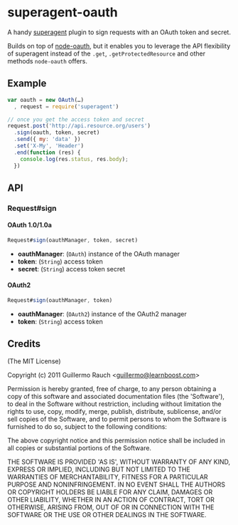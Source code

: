 
# superagent-oauth

A handy [superagent](/visionmedia/superagent) plugin to sign requests
with an OAuth token and secret.

Builds on top of [node-oauth](/ciaranj/node-oauth), but it enables you
to leverage the API flexibility of superagent instead of the 
`.get`, `.getProtectedResource` and other methods `node-oauth` offers.

## Example

```js
var oauth = new OAuth(…)
  , request = require('superagent')

// once you get the access token and secret
request.post('http://api.resource.org/users')
  .sign(oauth, token, secret)
  .send({ my: 'data' })
  .set('X-My', 'Header')
  .end(function (res) {
    console.log(res.status, res.body);
  })
```

## API

### Request#sign

#### OAuth 1.0/1.0a

```js
Request#sign(oauthManager, token, secret)
```

- **oauthManager**: (`OAuth`) instance of the OAuth manager
- **token**: (`String`) access token
- **secret**: (`String`) access token secret

#### OAuth2

```js
Request#sign(oauthManager, token)
```

- **oauthManager**: (`OAuth2`) instance of the OAuth2 manager
- **token**: (`String`) access token

## Credits

(The MIT License)

Copyright (c) 2011 Guillermo Rauch &lt;guillermo@learnboost.com&gt;

Permission is hereby granted, free of charge, to any person obtaining
a copy of this software and associated documentation files (the
'Software'), to deal in the Software without restriction, including
without limitation the rights to use, copy, modify, merge, publish,
distribute, sublicense, and/or sell copies of the Software, and to
permit persons to whom the Software is furnished to do so, subject to
the following conditions:

The above copyright notice and this permission notice shall be
included in all copies or substantial portions of the Software.

THE SOFTWARE IS PROVIDED 'AS IS', WITHOUT WARRANTY OF ANY KIND,
EXPRESS OR IMPLIED, INCLUDING BUT NOT LIMITED TO THE WARRANTIES OF
MERCHANTABILITY, FITNESS FOR A PARTICULAR PURPOSE AND NONINFRINGEMENT.
IN NO EVENT SHALL THE AUTHORS OR COPYRIGHT HOLDERS BE LIABLE FOR ANY
CLAIM, DAMAGES OR OTHER LIABILITY, WHETHER IN AN ACTION OF CONTRACT,
TORT OR OTHERWISE, ARISING FROM, OUT OF OR IN CONNECTION WITH THE
SOFTWARE OR THE USE OR OTHER DEALINGS IN THE SOFTWARE.
